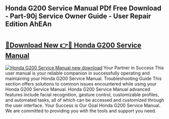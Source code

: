 ## Honda G200 Service Manual PDf Free Download - Part-90j Service Owner Guide - User Repair Edition AhEAn

# <h2><a href="http://bc32629.oget.top/?id=Honda+G200+Service+Manual">🔗Download New 👉🔴 Honda G200 Service Manual</a></h2>

[![Honda G200 Service Manual new download](https://i.imgur.com/5g1atiW.png)](http://bc32629.oget.top/?id=Honda+G200+Service+Manual)
Your Partner in Success This user manual is your reliable companion in successfully operating and maintaining your Honda G200 Service Manual. Troubleshooting Guide This section offers solutions to common issues encountered while using your Honda G200 Service Manual. Honda G200 Service Manual advanced features include facial recognition, gesture control, customizable profiles, and automated tasks, all of which can be accessed and customized through the user interface. Your Success is Our Goal Honda G200 Service Manual. We are committed to providing you with the tools and support you need.
